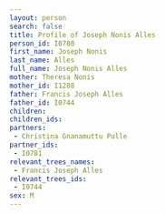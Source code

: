 ```yaml
---
layout: person
search: false
title: Profile of Joseph Nonis Alles
person_id: I0780
first_name: Joseph Nonis
last_name: Alles
full_name: Joseph Nonis Alles
mother: Theresa Nonis
mother_id: I1288
father: Francis Joseph Alles
father_id: I0744
children:
children_ids:
partners:
 - Christina Gnanamuttu Pulle
partner_ids:
 - I0781
relevant_trees_names:
 - Francis Joseph Alles
relevant_trees_ids:
 - I0744
sex: M
---
```


